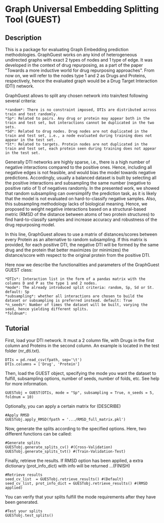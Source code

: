 # Graph Universal Embedding Splitting Tool (GUEST)

## Description
This is a package for evaluating Graph Embedding prediction methodologies. GraphGuest works on any kind of heterogeneous undirected graphs with exact 2 types of nodes and 1 type of edge. It was
developed in the context of drug repurposing, as a part of the paper "Towards a more inductive world for drug repurposing approaches". From now on, we will refer to the nodes type 1 and 2 as 
Drugs and Proteins, respectively, hence the evaluated graph would be a Drug Target Interaction (DTI) network.

GraphGuest allows to split any chosen network into train/test following several criteria: 

    *random*: There is no constraint imposed, DTIs are distributed across train and test randomly.
    *Sp*: Related to pairs. Any drug or protein may appear both in the train and test set, but interactions cannot be duplicated in the two sets.
    *Sd*: Related to drug nodes. Drug nodes are not duplicated in the train and test set, i.e., a node evaluated during training does not appear in the test set. 
    *St*: Related to targets. Protein nodes are not duplicated in the train and test set, each protein seen during training does not appear in the test set. 

Generally DTI networks are highly sparse, i.e., there is a high number of negative interactions compared to the positive ones. Hence, including all negative edges is not feasible, 
and would bias the model towards negative predictions. Accordingly, usually a balanced dataset is built by selecting all the positive interactions 
and subsampling the same number (negative to positive ratio of 1) of negatives randomly. In the presented work, we showed that random subsampling can oversimplify the 
prediction task, as it is likely that the model is not evaluated on hard-to-classify negative samples. Also, this subsampling methodology lacks of biological meaning.
Hence, we proposed to weight negative interactions based on a structural-based metric (RMSD of the distance between atoms of two protein structures) to find hard-to-classify
samples and increase accuracy and robustness of the drug repurposing model.

In this line, GraphGuest allows to use a matrix of distances/scores between every Protein as an alternative to random subsampling. If this matrix is provided, for each positive DTI,
the negative DTI will be formed by the same drug and the protein that better maximizes (or minimizes) the distance/score with respect to the original protein from the positive DTI.

Here now we describe the functionalities and parameters of the GraphGuest GUEST class:

    *DTIs*: Interaction list in the form of a pandas matrix with the columns D and P as the type 1 and 2 nodes.
    *mode*: The already introduced split criteria: random, Sp, Sd or St. default: Sp
    *subsampling*: whether all interactions are chosen to build the dataset or subsampling is preferred instead. default: True
    *n_seeds*: Number of times the dataset will be built, varying the seed, hence yielding different splits.
    *foldnum*: 

## Tutorial
First, load your DTI network. It must a 2 column file, with
Drugs in the first column and Proteins in the second column. An example is located in the test folder (nr_dti.txt).

    DTIs = pd.read_csv(fpath, sep='\t') 
    DTIs.columns = ['Drug', 'Protein']

Then, load the GUEST object, specifying the mode
you want the dataset to fulfill, subsampling options, number of seeds, number of folds, etc. See help for more information.

    GUESTobj = GUEST(DTIs, mode = "Sp", subsampling = True, n_seeds = 5, foldnum = 10)

Optionally, you can apply a certain matrix for (DESCRIBE)

    #Apply RMSD
    GUESTobj.apply_RMSD(fpath = '.../RMSD_full_matrix.pkl')

Now, generate the splits according to the specified options. Here, two different functions can be called:

    #Generate splits 
    GUESTobj.generate_splits_cv() #(Cross-Validation)
    GUESTobj.generate_splits_tvt() #(Train-Validation-Test)

Finally, retrieve the results. If RMSD option has been applied, 
a extra dictionary (prot_info_dict) with info will be returned ...(FINISH)

    #Retrieve results
    seed_cv_list  = GUESTobj.retrieve_results() #(Default)
    seed_cv_list, prot_info_dict = GUESTobj.retrieve_results() #(RMSD applied)

You can verify that your splits fulfill the mode requirements after they have been generated.

    #Test your splits
    GUESTobj.test_splits()
    
